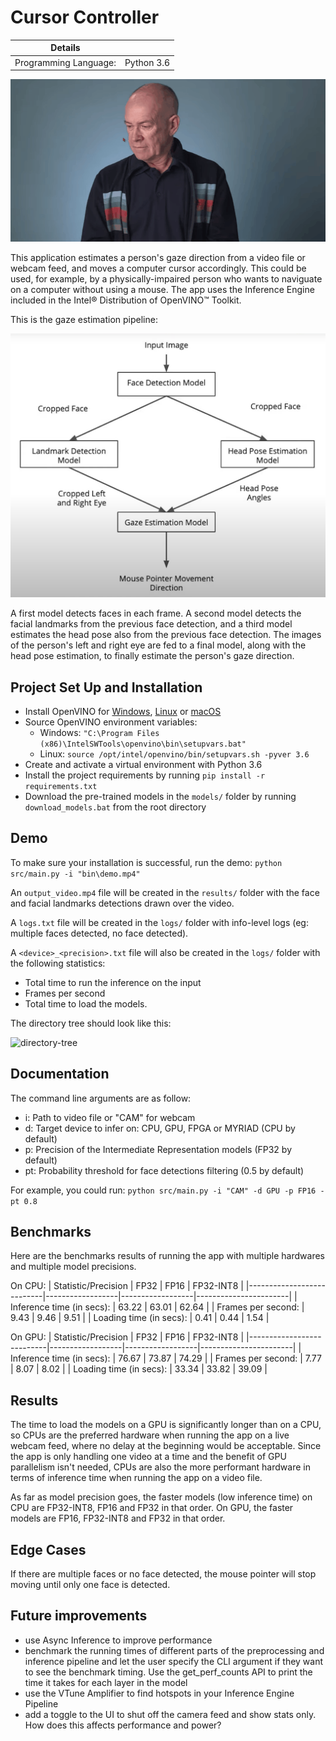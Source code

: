# Cursor Controller

| Details               |               |
|-----------------------|---------------|
| Programming Language: |   Python 3.6  |

![cursor-controller-demo](./assets/cursor-controller-demo.gif)

This application estimates a person's gaze direction from a video file or webcam feed, and moves a computer cursor accordingly. This could be used, for example, by a physically-impaired person who wants to naviguate on a computer without using a mouse. The app uses the Inference Engine included in the Intel® Distribution of OpenVINO™ Toolkit.

This is the gaze estimation pipeline:

![pipeline](./assets/pipeline.png)

A first model detects faces in each frame. A second model detects the facial landmarks from the previous face detection, and a third model estimates the head pose also from the previous face detection. The images of the person's left and right eye are fed to a final model, along with the head pose estimation, to finally estimate the person's gaze direction.


## Project Set Up and Installation

- Install OpenVINO for [Windows](https://docs.openvinotoolkit.org/latest/_docs_install_guides_installing_openvino_windows.html), [Linux](https://docs.openvinotoolkit.org/latest/_docs_install_guides_installing_openvino_linux.html) or [macOS](https://docs.openvinotoolkit.org/latest/_docs_install_guides_installing_openvino_macos.html)
- Source OpenVINO environment variables: 
    - Windows: ```"C:\Program Files (x86)\IntelSWTools\openvino\bin\setupvars.bat"```
    - Linux: ```source /opt/intel/openvino/bin/setupvars.sh -pyver 3.6```
- Create and activate a virtual environment with Python 3.6
- Install the project requirements by running ```pip install -r requirements.txt```
- Download the pre-trained models in the ```models/``` folder by running ```download_models.bat``` from the root directory


## Demo

To make sure your installation is successful, run the demo:
```python src/main.py -i "bin\demo.mp4"```

An ```output_video.mp4``` file will be created in the ```results/``` folder with the face and facial landmarks detections drawn over the video.

A ```logs.txt``` file will be created in the ```logs/``` folder with info-level logs (eg: multiple faces detected, no face detected).

A ```<device>_<precision>.txt``` file will also be created in the ```logs/``` folder with the following statistics:
- Total time to run the inference on the input
- Frames per second
- Total time to load the models. 

The directory tree should look like this:

![directory-tree](./assets/directory-tree.png)


## Documentation

The command line arguments are as follow:
- i: Path to video file or "CAM" for webcam
- d: Target device to infer on: CPU, GPU, FPGA or MYRIAD (CPU by default)
- p: Precision of the Intermediate Representation models (FP32 by default)
- pt: Probability threshold for face detections filtering (0.5 by default)

For example, you could run: ```python src/main.py -i "CAM" -d GPU -p FP16 -pt 0.8```

## Benchmarks

Here are the benchmarks results of running the app with multiple hardwares and multiple model precisions. 

On CPU:
| Statistic/Precision       |       FP32       |       FP16       |       FP32-INT8       |
|---------------------------|------------------|------------------|-----------------------|
| Inference time (in secs): |       63.22      |        63.01     |         62.64         |
| Frames per second:        |        9.43      |         9.46     |          9.51         |
| Loading time (in secs):   |        0.41      |         0.44     |          1.54         |

On GPU:
| Statistic/Precision       |       FP32       |       FP16       |       FP32-INT8       |
|---------------------------|------------------|------------------|-----------------------|
| Inference time (in secs): |       76.67      |       73.87      |         74.29         |
| Frames per second:        |        7.77      |        8.07      |          8.02         |
| Loading time (in secs):   |       33.34      |       33.82      |         39.09         |


## Results

The time to load the models on a GPU is significantly longer than on a CPU, so CPUs are the preferred hardware when running the app on a live webcam feed, where no delay at the beginning would be acceptable. Since the app is only handling one video at a time and the benefit of GPU parallelism isn't needed, CPUs are also the more performant hardware in terms of inference time when running the app on a video file. 

As far as model precision goes, the faster models (low inference time) on CPU are FP32-INT8, FP16 and FP32 in that order. On GPU, the faster models are FP16, FP32-INT8 and FP32 in that order. 


## Edge Cases

If there are multiple faces or no face detected, the mouse pointer will stop moving until only one face is detected.


## Future improvements
* use Async Inference to improve performance
* benchmark the running times of different parts of the preprocessing and inference pipeline and let the user specify the CLI argument if they want to see the benchmark timing. Use the get_perf_counts API to print the time it takes for each layer in the model
* use the VTune Amplifier to find hotspots in your Inference Engine Pipeline
* add a toggle to the UI to shut off the camera feed and show stats only. How does this affects performance and power?
